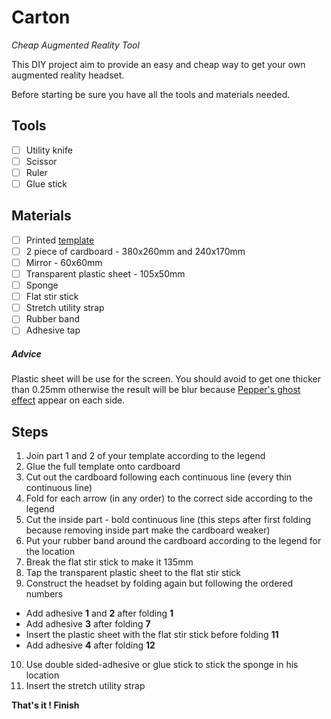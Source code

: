 # Carton
_Cheap Augmented Reality Tool_

This DIY project aim to provide an easy and cheap way to get your own augmented reality headset.

Before starting be sure you have all the tools and materials needed.

## Tools
- [ ] Utility knife
- [ ] Scissor
- [ ] Ruler
- [ ] Glue stick

## Materials
- [ ] Printed [template](/template.pdf)
- [ ] 2 piece of cardboard - 380x260mm and 240x170mm
- [ ] Mirror - 60x60mm
- [ ] Transparent plastic sheet - 105x50mm
- [ ] Sponge
- [ ] Flat stir stick
- [ ] Stretch utility strap
- [ ] Rubber band
- [ ] Adhesive tap

##### Advice
Plastic sheet will be use for the screen. You should avoid to get one thicker than 0.25mm otherwise the result will be blur because [Pepper's ghost effect](https://en.wikipedia.org/wiki/Pepper%27s_ghost) appear on each side.



## Steps
1. Join part 1 and 2 of your template according to the legend
2. Glue the full template onto cardboard
3. Cut out the cardboard following each continuous line (every thin continuous line)
4. Fold for each arrow (in any order) to the correct side according to the legend
5. Cut the inside part - bold continuous line (this steps after first folding because removing inside part make the cardboard weaker)
6. Put your rubber band around the cardboard according to the legend for the location
7. Break the flat stir stick to make it 135mm
8. Tap the transparent plastic sheet to the flat stir stick
9. Construct the headset by folding again but following the ordered numbers
  - Add adhesive **1** and **2** after folding **1**
  - Add adhesive **3** after folding **7**
  - Insert the plastic sheet with the flat stir stick before folding **11**
  - Add adhesive **4** after folding **12**
10. Use double sided-adhesive or glue stick to stick the sponge in his location
11. Insert the stretch utility strap

**That's it ! Finish**

